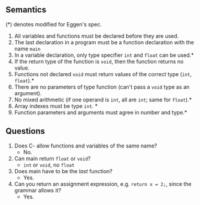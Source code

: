 ## Semantics
(*) denotes modified for Eggen's spec.
1. All variables and functions must be declared before they are used.
2. The last declaration in a program must be a function declaration with the name `main`
3. In a variable declaration, only type specifier `int` and `float` can be used.*
4. If the return type of the function is `void`, then the function returns no value.
5. Functions not declared `void` must return values of the correct type (`int`, `float`).* 
6. There are no parameters of type function (can't pass a `void` type as an argument).
7. No mixed arithmetic (if one operand is `int`, all are `int`; same for `float`).*
8. Array indexes must be type `int`. *
9. Function parameters and arguments must agree in number and type.*

## Questions
1. Does C- allow functions and variables of the same name?
    - No.
2. Can main return `float` or `void`? 
    - `int` or `void`, no `float`
3. Does main have to be the *last* function? 
    - Yes.
4. Can you return an assignment expression, e.g. `return x = 2;`, since the grammar allows it? 
    - Yes.